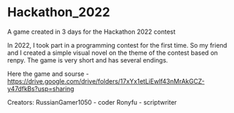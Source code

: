 # Hackathon_2022
A game created in 3 days for the Hackathon 2022 contest

In 2022, I took part in a programming contest for the first time. So my friend and I created a simple visual novel on the theme of the contest based on renpy. The game is very short and has several endings.

Here the game and sourse - https://drive.google.com/drive/folders/17xYx1etLiEwlf43nMrAkGCZ-y47dfkBs?usp=sharing

Creators:
RussianGamer1050 - coder
Ronyfu - scriptwriter
